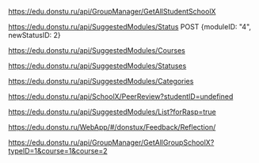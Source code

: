https://edu.donstu.ru/api/GroupManager/GetAllStudentSchoolX

https://edu.donstu.ru/api/SuggestedModules/Status POST
{moduleID: "4", newStatusID: 2}

https://edu.donstu.ru/api/SuggestedModules/Courses

https://edu.donstu.ru/api/SuggestedModules/Statuses

https://edu.donstu.ru/api/SuggestedModules/Categories

https://edu.donstu.ru/api/SchoolX/PeerReview?studentID=undefined

https://edu.donstu.ru/api/SuggestedModules/List?forRasp=true

https://edu.donstu.ru/WebApp/#/donstux/Feedback/Reflection/

https://edu.donstu.ru/api/GroupManager/GetAllGroupSchoolX?typeID=1&course=1&course=2